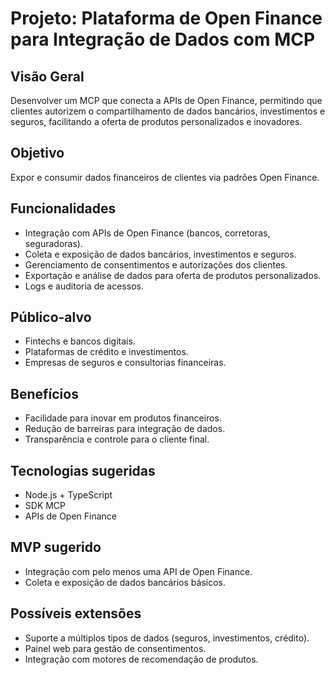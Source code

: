 # Projeto: Plataforma de Open Finance para Integração de Dados com MCP

## Visão Geral
Desenvolver um MCP que conecta a APIs de Open Finance, permitindo que clientes autorizem o compartilhamento de dados bancários, investimentos e seguros, facilitando a oferta de produtos personalizados e inovadores.

## Objetivo
Expor e consumir dados financeiros de clientes via padrões Open Finance.

## Funcionalidades
- Integração com APIs de Open Finance (bancos, corretoras, seguradoras).
- Coleta e exposição de dados bancários, investimentos e seguros.
- Gerenciamento de consentimentos e autorizações dos clientes.
- Exportação e análise de dados para oferta de produtos personalizados.
- Logs e auditoria de acessos.

## Público-alvo
- Fintechs e bancos digitais.
- Plataformas de crédito e investimentos.
- Empresas de seguros e consultorias financeiras.

## Benefícios
- Facilidade para inovar em produtos financeiros.
- Redução de barreiras para integração de dados.
- Transparência e controle para o cliente final.

## Tecnologias sugeridas
- Node.js + TypeScript
- SDK MCP
- APIs de Open Finance

## MVP sugerido
- Integração com pelo menos uma API de Open Finance.
- Coleta e exposição de dados bancários básicos.

## Possíveis extensões
- Suporte a múltiplos tipos de dados (seguros, investimentos, crédito).
- Painel web para gestão de consentimentos.
- Integração com motores de recomendação de produtos. 